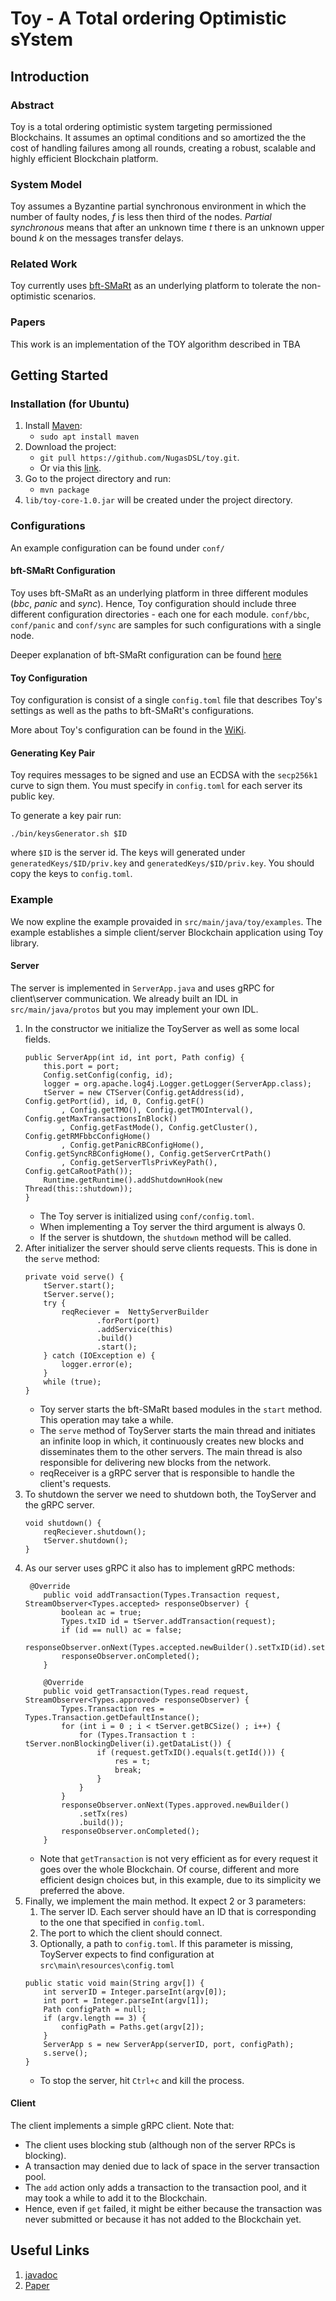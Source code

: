 # Toy - A Total ordering Optimistic sYstem
## Introduction
### Abstract
Toy is a total ordering optimistic system targeting permissioned Blockchains. It assumes an optimal conditions and so amortized the 
the cost of handling failures among all rounds, creating a robust, scalable and highly efficient Blockchain platform.

### System Model
Toy assumes a Byzantine partial synchronous environment in which the number of faulty nodes, _f_ is less then third of the nodes.
_Partial synchronous_ means that after an unknown time _t_ there is an unknown upper bound _k_ on the messages transfer delays.

### Related Work
Toy currently uses [bft-SMaRt](https://github.com/bft-smart/library) as an underlying platform to tolerate the non-optimistic scenarios.  
### Papers
This work is an implementation of the TOY algorithm described in TBA

## Getting Started
### Installation (for Ubuntu)
1. Install [Maven](https://maven.apache.org/):
    * `sudo apt install maven` 
1. Download the project:
    * `git pull https://github.com/NugasDSL/toy.git`.
    * Or via this [link](https://github.com/NugasDSL/toy/archive/master.zip).
1. Go to the project directory and run:
    * `mvn package`
1. `lib/toy-core-1.0.jar` will be created under the project directory.

### Configurations
An example configuration can be found under `conf/`
#### bft-SMaRt Configuration
Toy uses bft-SMaRt as an underlying platform in three different modules (_bbc_, _panic_ and _sync_). Hence, Toy configuration should include
three different configuration directories - each one for each module. `conf/bbc`, `conf/panic` and `conf/sync` are samples for
such configurations with a single node.

Deeper explanation of bft-SMaRt configuration can be found [here](https://github.com/bft-smart/library/wiki/BFT-SMaRt-Configuration)
#### Toy Configuration
Toy configuration is consist of a single `config.toml` file that describes Toy's settings as well as the paths to bft-SMaRt's configurations.

More about Toy's configuration can be found in the [WiKi](https://github.com/NugasDSL/toy/wiki/Configuration).

#### Generating Key Pair
Toy requires messages to be signed and use an ECDSA with the `secp256k1` curve to sign them. You must specify in `config.toml`
for each server its public key. 

To generate a key pair run:

```
./bin/keysGenerator.sh $ID
```
where `$ID` is the server id. The keys will generated under `generatedKeys/$ID/priv.key` and `generatedKeys/$ID/priv.key`.
You should copy the keys to `config.toml`.
### Example
We now expline the example provaided in `src/main/java/toy/examples`. The example establishes a simple client/server Blockchain application 
using Toy library.
#### Server
The server is implemented in `ServerApp.java` and uses gRPC for client\server communication. We already built an IDL in 
`src/main/java/protos` but you may implement your own IDL. 
1. In the constructor we initialize the ToyServer as well as some local fields.
    ```
    public ServerApp(int id, int port, Path config) {
        this.port = port;
        Config.setConfig(config, id);
        logger = org.apache.log4j.Logger.getLogger(ServerApp.class);
        tServer = new CTServer(Config.getAddress(id), Config.getPort(id), id, 0, Config.getF()
            , Config.getTMO(), Config.getTMOInterval(), Config.getMaxTransactionsInBlock()
            , Config.getFastMode(), Config.getCluster(), Config.getRMFbbcConfigHome()
            , Config.getPanicRBConfigHome(), Config.getSyncRBConfigHome(), Config.getServerCrtPath()
            , Config.getServerTlsPrivKeyPath(), Config.getCaRootPath());
        Runtime.getRuntime().addShutdownHook(new Thread(this::shutdown));
    }
    ```   
    * The Toy server is initialized using `conf/config.toml`.
    * When implementing a Toy server the third argument is always 0.
    * If the server is shutdown, the `shutdown` method will be called.
1. After initializer the server should serve clients requests. This is done in the `serve` method:
    ```
    private void serve() {
        tServer.start();
        tServer.serve();
        try {
            reqReciever =  NettyServerBuilder
                    .forPort(port)
                    .addService(this)
                    .build()
                    .start();
        } catch (IOException e) {
            logger.error(e);
        }
        while (true);
    }
    ```
    * Toy server starts the bft-SMaRt based modules in the `start` method. This operation may take a while.
    * The `serve` method of ToyServer starts the main thread and initiates an infinite loop in which, 
        it continuously creates new blocks and disseminates them to the other servers. The main thread is also responsible 
        for delivering new blocks from the network. 
    * reqReceiver is a gRPC server that is responsible to handle the client's requests.
1. To shutdown the server we need to shutdown both, the ToyServer and the gRPC server.
    ```
    void shutdown() {
        reqReciever.shutdown();
        tServer.shutdown();
    }
    ```
1. As our server uses gRPC it also has to implement gRPC methods:
    ```
     @Override
        public void addTransaction(Types.Transaction request, StreamObserver<Types.accepted> responseObserver) {
            boolean ac = true;
            Types.txID id = tServer.addTransaction(request);
            if (id == null) ac = false;
            responseObserver.onNext(Types.accepted.newBuilder().setTxID(id).setAccepted(ac).build());
            responseObserver.onCompleted();
        }
    
        @Override
        public void getTransaction(Types.read request, StreamObserver<Types.approved> responseObserver) {
            Types.Transaction res = Types.Transaction.getDefaultInstance();
            for (int i = 0 ; i < tServer.getBCSize() ; i++) {
                for (Types.Transaction t : tServer.nonBlockingDeliver(i).getDataList()) {
                    if (request.getTxID().equals(t.getId())) {
                        res = t;
                        break;
                    }
                }
            }
            responseObserver.onNext(Types.approved.newBuilder()
                .setTx(res)
                .build());
            responseObserver.onCompleted();
        }
    ```
    * Note that `getTransaction` is not very efficient as for every request it goes over the whole Blockchain.
        Of course, different and more efficient design choices but, in this example,
        due to its simplicity we preferred the above.
1. Finally, we implement the main method. It expect 2 or 3 parameters: 
    1. The server ID. Each server should have an ID that is corresponding to the one that specified in `config.toml`.
    1. The port to which the client should connect.
    1. Optionally, a path to `config.toml`. If this parameter is missing, ToyServer expects to find configuration at 
        `src\main\resources\config.toml`
    ```
    public static void main(String argv[]) {
        int serverID = Integer.parseInt(argv[0]);
        int port = Integer.parseInt(argv[1]);
        Path configPath = null;
        if (argv.length == 3) {
            configPath = Paths.get(argv[2]);
        }
        ServerApp s = new ServerApp(serverID, port, configPath);
        s.serve();
    }
    ```  
    * To stop the server, hit `Ctrl+c` and kill the process.
#### Client
The client implements a simple gRPC client. Note that:
* The client uses blocking stub (although non of the server RPCs is blocking).
* A transaction may denied due to lack of space in the server transaction pool.
* The `add` action only adds a transaction to the transaction pool, and it may took a while 
    to add it to the Blockchain.
* Hence, even if `get` failed, it might be either because the transaction was never submitted or because it has not 
added to the Blockchain yet.

## Useful Links
1. [javadoc](https://nugasdsl.github.io/toy/apidocs/overview-summary.html)
2. [Paper]()

